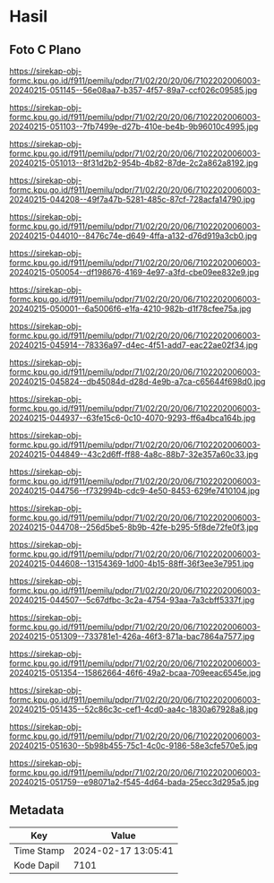 # Hasil

## Foto C Plano

https://sirekap-obj-formc.kpu.go.id/f911/pemilu/pdpr/71/02/20/20/06/7102202006003-20240215-051145--56e08aa7-b357-4f57-89a7-ccf026c09585.jpg

https://sirekap-obj-formc.kpu.go.id/f911/pemilu/pdpr/71/02/20/20/06/7102202006003-20240215-051103--7fb7499e-d27b-410e-be4b-9b96010c4995.jpg

https://sirekap-obj-formc.kpu.go.id/f911/pemilu/pdpr/71/02/20/20/06/7102202006003-20240215-051013--8f31d2b2-954b-4b82-87de-2c2a862a8192.jpg

https://sirekap-obj-formc.kpu.go.id/f911/pemilu/pdpr/71/02/20/20/06/7102202006003-20240215-044208--49f7a47b-5281-485c-87cf-728acfa14790.jpg

https://sirekap-obj-formc.kpu.go.id/f911/pemilu/pdpr/71/02/20/20/06/7102202006003-20240215-044010--8476c74e-d649-4ffa-a132-d76d919a3cb0.jpg

https://sirekap-obj-formc.kpu.go.id/f911/pemilu/pdpr/71/02/20/20/06/7102202006003-20240215-050054--df198676-4169-4e97-a3fd-cbe09ee832e9.jpg

https://sirekap-obj-formc.kpu.go.id/f911/pemilu/pdpr/71/02/20/20/06/7102202006003-20240215-050001--6a5006f6-e1fa-4210-982b-d1f78cfee75a.jpg

https://sirekap-obj-formc.kpu.go.id/f911/pemilu/pdpr/71/02/20/20/06/7102202006003-20240215-045914--78336a97-d4ec-4f51-add7-eac22ae02f34.jpg

https://sirekap-obj-formc.kpu.go.id/f911/pemilu/pdpr/71/02/20/20/06/7102202006003-20240215-045824--db45084d-d28d-4e9b-a7ca-c65644f698d0.jpg

https://sirekap-obj-formc.kpu.go.id/f911/pemilu/pdpr/71/02/20/20/06/7102202006003-20240215-044937--63fe15c6-0c10-4070-9293-ff6a4bca164b.jpg

https://sirekap-obj-formc.kpu.go.id/f911/pemilu/pdpr/71/02/20/20/06/7102202006003-20240215-044849--43c2d6ff-ff88-4a8c-88b7-32e357a60c33.jpg

https://sirekap-obj-formc.kpu.go.id/f911/pemilu/pdpr/71/02/20/20/06/7102202006003-20240215-044756--f732994b-cdc9-4e50-8453-629fe7410104.jpg

https://sirekap-obj-formc.kpu.go.id/f911/pemilu/pdpr/71/02/20/20/06/7102202006003-20240215-044708--256d5be5-8b9b-42fe-b295-5f8de72fe0f3.jpg

https://sirekap-obj-formc.kpu.go.id/f911/pemilu/pdpr/71/02/20/20/06/7102202006003-20240215-044608--13154369-1d00-4b15-88ff-36f3ee3e7951.jpg

https://sirekap-obj-formc.kpu.go.id/f911/pemilu/pdpr/71/02/20/20/06/7102202006003-20240215-044507--5c67dfbc-3c2a-4754-93aa-7a3cbff5337f.jpg

https://sirekap-obj-formc.kpu.go.id/f911/pemilu/pdpr/71/02/20/20/06/7102202006003-20240215-051309--733781e1-426a-46f3-871a-bac7864a7577.jpg

https://sirekap-obj-formc.kpu.go.id/f911/pemilu/pdpr/71/02/20/20/06/7102202006003-20240215-051354--15862664-46f6-49a2-bcaa-709eeac6545e.jpg

https://sirekap-obj-formc.kpu.go.id/f911/pemilu/pdpr/71/02/20/20/06/7102202006003-20240215-051435--52c86c3c-cef1-4cd0-aa4c-1830a67928a8.jpg

https://sirekap-obj-formc.kpu.go.id/f911/pemilu/pdpr/71/02/20/20/06/7102202006003-20240215-051630--5b98b455-75c1-4c0c-9186-58e3cfe570e5.jpg

https://sirekap-obj-formc.kpu.go.id/f911/pemilu/pdpr/71/02/20/20/06/7102202006003-20240215-051759--e98071a2-f545-4d64-bada-25ecc3d295a5.jpg


## Metadata

| Key        | Value               |
| ---------- | ------------------- |
| Time Stamp | 2024-02-17 13:05:41 |
| Kode Dapil | 7101                |



